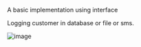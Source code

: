 
 A basic implementation using interface
 
 Logging customer in database or file or sms.
 
 ![image](https://user-images.githubusercontent.com/87603992/177044192-7b6f68ea-eed3-47cf-a774-74680d7c575f.png)

